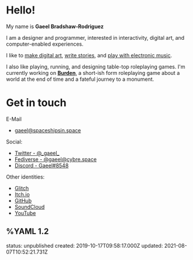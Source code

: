 # Hello!
My name is __Gaeel&nbsp;Bradshaw‑Rodriguez__

I am a designer and programmer, interested in interactivity, digital art, and computer-enabled experiences.

I like to [make digital art](/nebulae), [write stories](/random/spacefarer), and [play with electronic music](/things/olegtron4060).

I also like playing, running, and designing table-top roleplaying games. I'm currently working on [**Burden**](/burden), a short-ish form roleplaying game about a world at the end of time and a fateful journey to a monument.

# Get in touch <a name="contact" aria-hidden="true"></a>
E-Mail
  * [gaeel@spaceshipsin.space](mailto:gaeel@spaceshipsin.space)

Social:
  * <a rel="me" href="https://twitter.com/_gaeel_">Twitter - @\_gaeel\_</a>
  * <a rel="me" href="https://cybre.space/@gaeel">Fediverse - @gaeel@cybre.space</a>
  * [Discord - Gaeel#8548](https://discord.com/users/213329240052072458)

Other identities:
  * [Glitch](https://glitch.com/@gaeel)
  * [Itch.io](https://gaeel.itch.io/)
  * [GitHub](https://github.com/Bradshaw)
  * [SoundCloud](https://soundcloud.com/freelancer-epic)
  * [YouTube](https://www.youtube.com/channel/UCHY1DlIho8kNykWSpDHL7qQ)

%YAML 1.2
---
status: unpublished
created: 2019-10-17T09:58:17.000Z
updated: 2021-08-07T10:52:21.731Z
